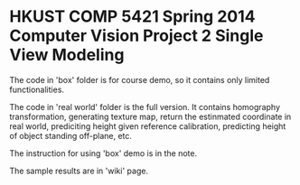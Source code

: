 HKUST COMP 5421 Spring 2014 Computer Vision Project 2
Single View Modeling
==========================================================================

The code in 'box' folder is for course demo, so it contains only limited functionalities. 


The code in 'real world' folder is the full version. It contains homography transformation, generating texture map, return the estinmated coordinate in real world, prediciting height given reference calibration, predicting height of object standing off-plane, etc.


The instruction for using 'box' demo is in the note.


The sample results are in 'wiki' page.
